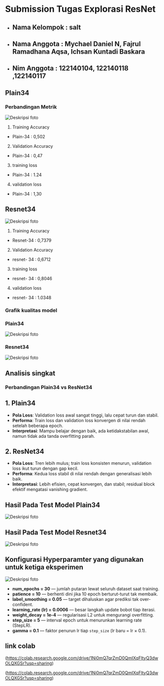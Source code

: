 # Submission Tugas Explorasi ResNet
- ## Nama Kelompok : salt
- ## Nama Anggota  :  Mychael Daniel N, Fajrul Ramadhana Aqsa, Ichsan Kuntadi Baskara
- ## Nim Anggota : 122140104, 122140118 ,122140117


## Plain34


### Perbandingan Metrik 

![Deskripsi foto](images/FotoPlain.jpg "ABCD")

1. Training Accuracy
- Plain-34 : 0,502

2. Validation Accuracy
- Plain-34 : 0,47

3. training loss
- Plain-34 : 1.24

4. validation loss
- Plain-34 : 1,30



## Resnet34

![Deskripsi foto](images/FotoResnet.jpg "ABCD")

1. Training Accuracy
- Resnet-34 : 0,7379

2. Validation Accuracy
- resnet- 34 : 0,6712

3. training loss
- resnet- 34 : 0,8046

4. validation loss
- resnet- 34 : 1.0348


### Grafik kualitas model

### Plain34

![Deskripsi foto](images/grafik_plain.jpg "ABCD")

### Resnet34

![Deskripsi foto](images/grafik_resnet.jpg "ABCD")


## Analisis singkat 
### Perbandingan Plain34 vs ResNet34

## 1. Plain34 
- **Pola Loss**: Validation loss awal sangat tinggi, lalu cepat turun dan stabil.  
- **Performa**: Train loss dan validation loss konvergen di nilai rendah setelah beberapa epoch.  
- **Interpretasi**: Mampu belajar dengan baik, ada ketidakstabilan awal, namun tidak ada tanda overfitting parah.  

## 2. ResNet34 
- **Pola Loss**: Tren lebih mulus; train loss konsisten menurun, validation loss ikut turun dengan gap kecil.  
- **Performa**: Kedua loss stabil di nilai rendah dengan generalisasi lebih baik.  
- **Interpretasi**: Lebih efisien, cepat konvergen, dan stabil; residual block efektif mengatasi vanishing gradient.  



## Hasil Pada Test Model Plain34
![Deskripsi foto](images/test_plain.jpg "ABCD")

## Hasil Pada Test Model Resnet34
![Deskripsi foto](images/test_resnet.jpg "ABCD")


## Konfigurasi Hyperparamter yang digunakan untuk ketiga eksperimen

![Deskripsi foto](images/hyperparameter.jpg "ABCD")

- **num_epochs = 30** — jumlah putaran lewat seluruh dataset saat training.
- **patience = 10** — berhenti dini jika 10 epoch berturut-turut tak membaik.
- **label_smoothing = 0.05** — target dihaluskan agar prediksi tak over-confident.
- **learning_rate (lr) = 0.0006** — besar langkah update bobot tiap iterasi.
- **weight_decay = 1e-4** — regularisasi L2 untuk mengurangi overfitting.
- **step_size = 5** — interval epoch untuk menurunkan learning rate (StepLR).
- **gamma = 0.1** — faktor penurun lr tiap `step_size` (lr baru = lr × 0.1).



## link colab 
(https://colab.research.google.com/drive/1Ni0mQ7qrZmD0QmIXqFltyQ3dwOLQXGSr?usp=sharing)

(https://colab.research.google.com/drive/1Ni0mQ7qrZmD0QmIXqFltyQ3dwOLQXGSr?usp=sharing)